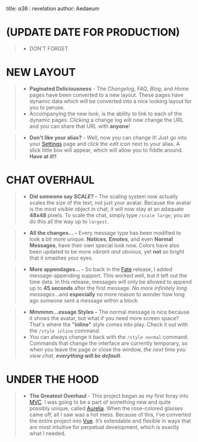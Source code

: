 title: α36 : revelation
author: Aedaeum

# (UPDATE DATE FOR PRODUCTION)

> - DON'T FORGET

# NEW LAYOUT

> - **Paginated Deliciousness** - The _Changelog_, _FAQ_, _Blog_, and _Home_ pages have been converted to a new layout. These pages have dynamic data which will be converted into a nice looking layout for you to peruse.
> - Accompanying the new look, is the ability to link to each of the dynamic pages. _Clicking_ a change log will now change the URL and you can share that URL with **anyone**!

> - **Don't like your alias?** - Well, now you can change it! Just go into your [Settings] page and click the _edit icon_ next to your alias. A slick little box will appear, which will allow you to fiddle around. **Have at it!!**

# CHAT OVERHAUL

> - **Did someone say ___SCALE___? -** The scaling system now actually scales the size of the text, not just your avatar. Because the avatar is the most visible object in chat, it will now stay at an adaquate **48x48** pixels. To scale the chat, simply type `/scale large`; you an do this all the way up to `largest`.

> - **All the changes... -** Every message type has been modified to look a bit more unique. **Notices**, **Emotes**, and even **Normal Messages**, have their own special look now. Colors have also been updated to be more _vibrant and obvious_, yet **not** so bright that it smashes your eyes.

> - **More appendages... -** So back in the [Fate] release, I added message-appending support. This worked well, but it left out the time data. In this release, messages will only be allowed to append up to **45 seconds** after the first message. _No more infinitely long messages_...and **especially** no more reason to wonder how long ago someone sent a message within a block.

> - **Mmmmm...essage Styles -** The normal message is nice because it shows the avatar, but what if you need more screen space? That's where the **"inline"** style comes into play. Check it out with the `/style inline` command.
> - You can always change it back with the `/style normal` command. Commands that change the interface are currently temporary, so when you leave the page or close the window, _the next time you view chat_, ___everything will be default___.

# UNDER THE HOOD

> - **The Greatest Overhaul** - This project began as my first foray into [MVC]. I was going to be a part of something new and quite possibly unique, called [Aurelia]. When the rose-colored glasses came off, all I saw was a hot mess. Because of this, I’ve converted the entire project into [Vue]. It’s extendable and flexible in ways that are most intuitive for perpetual development, which is exactly what I needed.

[fate]:/#/changelog/fate
[settings]:/#/settings
[MVC]:https://en.wikipedia.org/wiki/Model%E2%80%93view%E2%80%93controller
[Vue]:https://vuejs.org/
[Aurelia]:https://aurelia.io/
